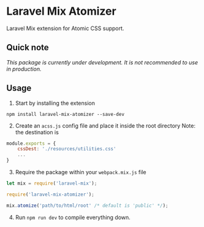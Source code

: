 # Laravel Mix Atomizer
Laravel Mix extension for Atomic CSS support.

## Quick note
*This package is currently under development. It is not recommended to use in production.*

## Usage
1. Start by installing the extension
```
npm install laravel-mix-atomizer --save-dev
```

2. Create an `acss.js` config file and place it inside the root directory
Note: the destination is 
```js
module.exports = {
    cssDest: './resources/utilities.css'
    ...
}
```

3. Require the package within your `webpack.mix.js` file
```js
let mix = require('laravel-mix');

require('laravel-mix-atomizer');

mix.atomize('path/to/html/root' /* default is 'public' */);
```

4. Run `npm run dev` to compile everything down.
